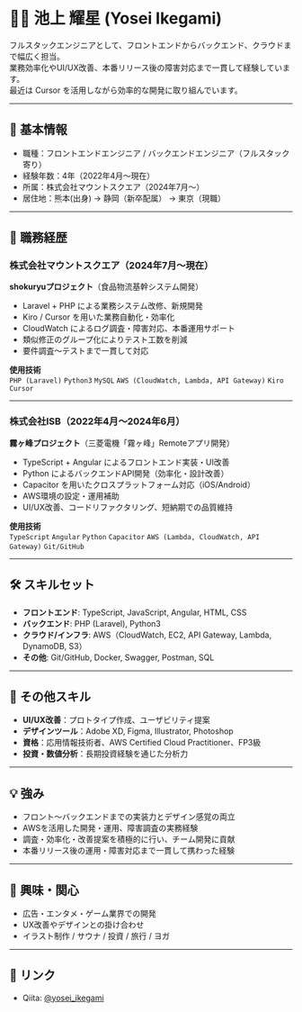 # 👨‍💻 池上 耀星 (Yosei Ikegami)

フルスタックエンジニアとして、フロントエンドからバックエンド、クラウドまで幅広く担当。  
業務効率化やUI/UX改善、本番リリース後の障害対応まで一貫して経験しています。  
最近は Cursor を活用しながら効率的な開発に取り組んでいます。  

---

## 📌 基本情報
- 職種：フロントエンドエンジニア / バックエンドエンジニア（フルスタック寄り）
- 経験年数：4年（2022年4月〜現在）
- 所属：株式会社マウントスクエア（2024年7月〜）
- 居住地：熊本(出身) → 静岡（新卒配属） → 東京（現職）

---

## 💼 職務経歴

### 株式会社マウントスクエア（2024年7月〜現在）
**shokuryuプロジェクト**（食品物流基幹システム開発）
- Laravel + PHP による業務システム改修、新規開発  
- Kiro / Cursor を用いた業務自動化・効率化  
- CloudWatch によるログ調査・障害対応、本番運用サポート  
- 類似修正のグループ化によりテスト工数を削減  
- 要件調査〜テストまで一貫して対応  

**使用技術**  
`PHP (Laravel)` `Python3` `MySQL` `AWS (CloudWatch, Lambda, API Gateway)` `Kiro` `Cursor`

---

### 株式会社ISB（2022年4月〜2024年6月）
**霧ヶ峰プロジェクト**（三菱電機「霧ヶ峰」Remoteアプリ開発）
- TypeScript + Angular によるフロントエンド実装・UI改善  
- Python によるバックエンドAPI開発（効率化・設計改善）  
- Capacitor を用いたクロスプラットフォーム対応（iOS/Android）  
- AWS環境の設定・運用補助  
- UI/UX改善、コードリファクタリング、短納期での品質維持  

**使用技術**  
`TypeScript` `Angular` `Python` `Capacitor` `AWS (Lambda, CloudWatch, API Gateway)` `Git/GitHub`

---

## 🛠 スキルセット
- **フロントエンド**: TypeScript, JavaScript, Angular, HTML, CSS  
- **バックエンド**: PHP (Laravel), Python3  
- **クラウド/インフラ**: AWS（CloudWatch, EC2, API Gateway, Lambda, DynamoDB, S3）  
- **その他**: Git/GitHub, Docker, Swagger, Postman, SQL  

---

## 🎨 その他スキル
- **UI/UX改善**：プロトタイプ作成、ユーザビリティ提案  
- **デザインツール**：Adobe XD, Figma, Illustrator, Photoshop  
- **資格**：応用情報技術者、AWS Certified Cloud Practitioner、FP3級  
- **投資・数値分析**：長期投資経験を通じた分析力  

---

## 💡 強み
- フロント〜バックエンドまでの実装力とデザイン感覚の両立  
- AWSを活用した開発・運用、障害調査の実務経験  
- 調査・効率化・改善提案を積極的に行い、チーム開発に貢献  
- 本番リリース後の運用・障害対応まで一貫して携わった経験  

---

## 🌱 興味・関心
- 広告・エンタメ・ゲーム業界での開発  
- UX改善やデザインとの掛け合わせ  
- イラスト制作 / サウナ / 投資 / 旅行 / ヨガ

---

## 🔗 リンク
- Qiita: [@yosei_ikegami](https://qiita.com/yosei_ikegami)


